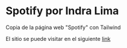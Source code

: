 # Spotify por Indra Lima

 Copia de la página web "Spotify" con Tailwind

 El sitio se puede visitar en el siguiente [link](https://indra-2507.github.io/Spotify/)
